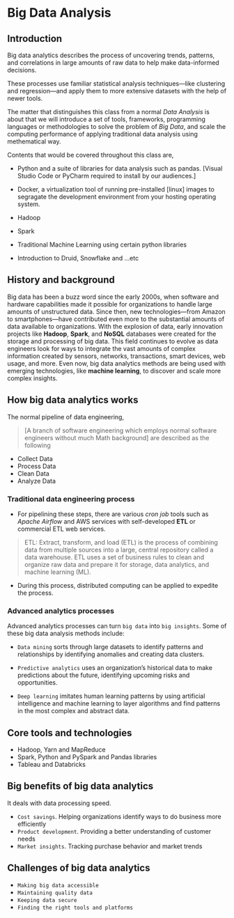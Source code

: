# Big Data Analysis

## Introduction

Big data analytics describes the process of uncovering trends, patterns, and correlations in large amounts of raw data to help make data-informed decisions.

These processes use familiar statistical analysis techniques—like clustering and regression—and apply them to more extensive datasets with the help of newer tools.

The matter that distinguishes this class from a normal *Data Analysis* is about that we will introduce a set of tools, frameworks, programming languages or methodologies to solve the problem of *Big Data*, and scale the computing performance of applying traditional data analysis using methematical way.

Contents that would be covered throughout this class are,

*  Python and a suite of libraries for data analysis such as pandas. [Visual Studio Code or PyCharm required to install by our audiences.]

*  Docker, a virtualization tool of running pre-installed [linux] images to segragate the development environment from your hosting operating system.

* Hadoop

* Spark

* Traditional Machine Learning using certain python libraries

* Introduction to Druid, Snowflake and ...etc

## History and background

Big data has been a buzz word since the early 2000s, when software and hardware capabilities made it possible for organizations to handle large amounts of unstructured data. Since then, new technologies—from Amazon to smartphones—have contributed even more to the substantial amounts of data available to organizations. With the explosion of data, early innovation projects like **Hadoop**, **Spark**, and **NoSQL** databases were created for the storage and processing of big data. This field continues to evolve as data engineers look for ways to integrate the vast amounts of complex information created by sensors, networks, transactions, smart devices, web usage, and more. Even now, big data analytics methods are being used with emerging technologies, like **machine learning**, to discover and scale more complex insights.

## How big data analytics works

The normal pipeline of data engineering,

> [A branch of software engineering which employs normal software engineers without much Math background] are described as the following

* Collect Data
* Process Data
* Clean Data
* Analyze Data

### Traditional data engineering process

* For pipelining these steps, there are various *cron job* tools such as *Apache Airflow* and AWS services with self-developed **ETL** or commercial ETL web services.

> ETL: Extract, transform, and load (ETL) is the process of combining data from multiple sources into a large, central repository called a data warehouse. ETL uses a set of business rules to clean and organize raw data and prepare it for storage, data analytics, and machine learning (ML).

* During this process, distributed computing can be applied to expedite the process.

### Advanced analytics processes

Advanced analytics processes can turn `big data` into `big insights`. Some of these big data analysis methods include:

* `Data mining` sorts through large datasets to identify patterns and relationships by identifying anomalies and creating data clusters.

* `Predictive analytics` uses an organization’s historical data to make predictions about the future, identifying upcoming risks and opportunities.

* `Deep learning` imitates human learning patterns by using artificial intelligence and machine learning to layer algorithms and find patterns in the most complex and abstract data.

## Core tools and technologies

* Hadoop, Yarn and MapReduce
* Spark, Python and PySpark and Pandas libraries
* Tableau and Databricks

## Big benefits of big data analytics

It deals with data processing speed.

* `Cost savings`. Helping organizations identify ways to do business more efficiently
* `Product development`. Providing a better understanding of customer needs
* `Market insights`. Tracking purchase behavior and market trends

## Challenges of big data analytics

* `Making big data accessible`
* `Maintaining quality data`
* `Keeping data secure`
* `Finding the right tools and platforms`